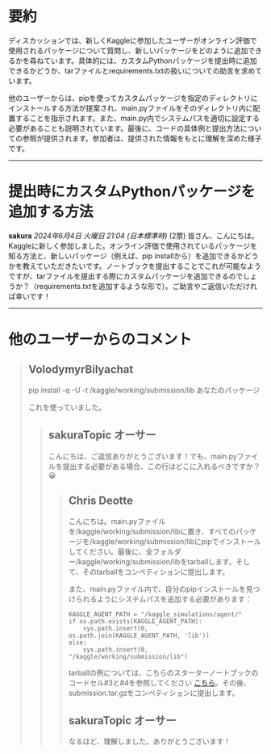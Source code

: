 # 要約 
ディスカッションでは、新しくKaggleに参加したユーザーがオンライン評価で使用されるパッケージについて質問し、新しいパッケージをどのように追加できるかを尋ねています。具体的には、カスタムPythonパッケージを提出時に追加できるかどうか、tarファイルとrequirements.txtの扱いについての助言を求めています。

他のユーザーからは、pipを使ってカスタムパッケージを指定のディレクトリにインストールする方法が提案され、main.pyファイルをそのディレクトリ内に配置することを指示されます。また、main.py内でシステムパスを適切に設定する必要があることも説明されています。最後に、コードの具体例と提出方法についての参照が提供されます。参加者は、提供された情報をもとに理解を深めた様子です。

---
# 提出時にカスタムPythonパッケージを追加する方法
**sakura** *2024年6月4日 火曜日 21:04 (日本標準時)* (2票)
皆さん、こんにちは。Kaggleに新しく参加しました。オンライン評価で使用されているパッケージを知る方法と、新しいパッケージ（例えば、pip installから）を追加できるかどうかを教えていただきたいです。ノートブックを提出することでこれが可能なようですが、tarファイルを提出する際にカスタムパッケージを追加できるのでしょうか？（requirements.txtを追加するような形で）。ご助言やご返信いただければ幸いです！

---
 # 他のユーザーからのコメント
> ## VolodymyrBilyachat
> 
> pip install -q -U -t /kaggle/working/submission/lib あなたのパッケージ
> 
> これを使っていました。
> 
> 
> > ## sakuraTopic オーサー
> > 
> > こんにちは、ご返信ありがとうございます！でも、main.pyファイルを提出する必要がある場合、この行はどこに入れるべきですか？😀
> > 
> > > ## Chris Deotte
> > > 
> > > こんにちは。main.pyファイルを/kaggle/working/submission/libに置き、すべてのパッケージを/kaggle/working/submission/libにpipでインストールしてください。最後に、全フォルダー/kaggle/working/submission/libをtarballします。そして、そのtarballをコンペティションに提出します。
> > > 
> > > また、main.pyファイル内で、自分のpipインストールを見つけられるようにシステムパスを追加する必要があります：
> > > 
> > > ```
> > > KAGGLE_AGENT_PATH = "/kaggle_simulations/agent/"
> > > if os.path.exists(KAGGLE_AGENT_PATH):
> > >     sys.path.insert(0, os.path.join(KAGGLE_AGENT_PATH, 'lib'))
> > > else:
> > >     sys.path.insert(0, "/kaggle/working/submission/lib")
> > > 
> > > ```
> > > 
> > > tarballの例については、こちらのスターターノートブックのコードセル#3と#4を参照してください [こちら](https://www.kaggle.com/code/ryanholbrook/llm-20-questions-starter-notebook)。その後、submission.tar.gzをコンペティションに提出します。
> > > 
> > > 
> > > 
> > > ## sakuraTopic オーサー
> > > 
> > > なるほど、理解しました。ありがとうございます！
> > > 
> > > 
